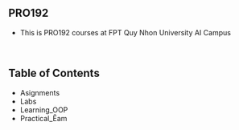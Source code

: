 ## PRO192
- This is PRO192 courses at FPT Quy Nhon University AI Campus
<br>

## Table of Contents
- Asignments
- Labs
- Learning_OOP
- Practical_Ẽam


